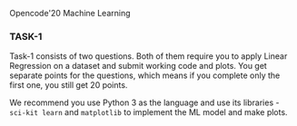 Opencode'20 Machine Learning

### TASK-1

Task-1 consists of two questions. Both of them require you to apply Linear Regression on a dataset and submit working code and plots. You get separate points for the questions, which means if you complete only the first one, you still get 20 points.

We recommend you use Python 3 as the language and use its libraries - `sci-kit learn` and `matplotlib` to implement the ML model and make plots.
